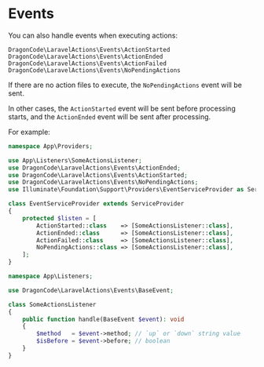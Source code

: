 # Events

You can also handle events when executing actions:

```
DragonCode\LaravelActions\Events\ActionStarted
DragonCode\LaravelActions\Events\ActionEnded
DragonCode\LaravelActions\Events\ActionFailed
DragonCode\LaravelActions\Events\NoPendingActions
```

If there are no action files to execute, the `NoPendingActions` event will be sent.

In other cases, the `ActionStarted` event will be sent before processing starts, and the `ActionEnded` event will be sent after processing.

For example:

```php
namespace App\Providers;

use App\Listeners\SomeActionsListener;
use DragonCode\LaravelActions\Events\ActionEnded;
use DragonCode\LaravelActions\Events\ActionStarted;
use DragonCode\LaravelActions\Events\NoPendingActions;
use Illuminate\Foundation\Support\Providers\EventServiceProvider as ServiceProvider;

class EventServiceProvider extends ServiceProvider
{
    protected $listen = [
        ActionStarted::class    => [SomeActionsListener::class],
        ActionEnded::class      => [SomeActionsListener::class],
        ActionFailed::class     => [SomeActionsListener::class],
        NoPendingActions::class => [SomeActionsListener::class],
    ];
}
```

```php
namespace App\Listeners;

use DragonCode\LaravelActions\Events\BaseEvent;

class SomeActionsListener
{
    public function handle(BaseEvent $event): void
    {
        $method   = $event->method; // `up` or `down` string value
        $isBefore = $event->before; // boolean
    }
}
```
